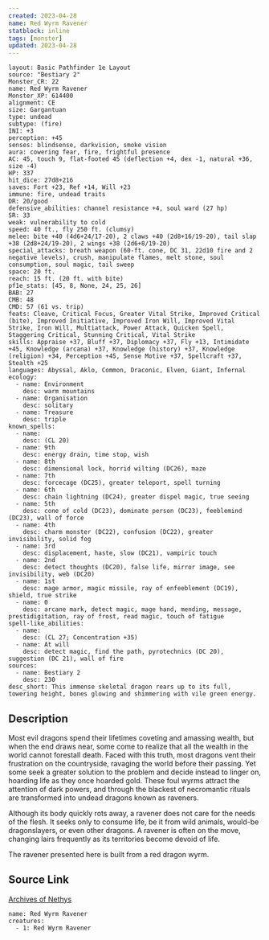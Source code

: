 ```yaml
---
created: 2023-04-28
name: Red Wyrm Ravener
statblock: inline
tags: [monster]
updated: 2023-04-28
---
```

```statblock
layout: Basic Pathfinder 1e Layout
source: "Bestiary 2"
Monster_CR: 22
name: Red Wyrm Ravener
Monster_XP: 614400
alignment: CE
size: Gargantuan
type: undead
subtype: (fire)
INI: +3
perception: +45
senses: blindsense, darkvision, smoke vision
aura: cowering fear, fire, frightful presence
AC: 45, touch 9, flat-footed 45 (deflection +4, dex -1, natural +36, size -4)
HP: 337
hit_dice: 27d8+216
saves: Fort +23, Ref +14, Will +23
immune: fire, undead traits
DR: 20/good
defensive_abilities: channel resistance +4, soul ward (27 hp)
SR: 33
weak: vulnerability to cold
speed: 40 ft., fly 250 ft. (clumsy)
melee: bite +40 (4d6+24/17-20), 2 claws +40 (2d8+16/19-20), tail slap +38 (2d8+24/19-20), 2 wings +38 (2d6+8/19-20)
special_attacks: breath weapon (60-ft. cone, DC 31, 22d10 fire and 2 negative levels), crush, manipulate flames, melt stone, soul consumption, soul magic, tail sweep
space: 20 ft.
reach: 15 ft. (20 ft. with bite)
pf1e_stats: [45, 8, None, 24, 25, 26]
BAB: 27
CMB: 48
CMD: 57 (61 vs. trip)
feats: Cleave, Critical Focus, Greater Vital Strike, Improved Critical (bite), Improved Initiative, Improved Iron Will, Improved Vital Strike, Iron Will, Multiattack, Power Attack, Quicken Spell, Staggering Critical, Stunning Critical, Vital Strike
skills: Appraise +37, Bluff +37, Diplomacy +37, Fly +13, Intimidate +45, Knowledge (arcana) +37, Knowledge (history) +37, Knowledge (religion) +34, Perception +45, Sense Motive +37, Spellcraft +37, Stealth +25
languages: Abyssal, Aklo, Common, Draconic, Elven, Giant, Infernal
ecology:
  - name: Environment
    desc: warm mountains
  - name: Organisation
    desc: solitary
  - name: Treasure
    desc: triple
known_spells:
  - name:
    desc: (CL 20)
  - name: 9th
    desc: energy drain, time stop, wish
  - name: 8th
    desc: dimensional lock, horrid wilting (DC26), maze
  - name: 7th
    desc: forcecage (DC25), greater teleport, spell turning
  - name: 6th
    desc: chain lightning (DC24), greater dispel magic, true seeing
  - name: 5th
    desc: cone of cold (DC23), dominate person (DC23), feeblemind (DC23), wall of force
  - name: 4th
    desc: charm monster (DC22), confusion (DC22), greater invisibility, solid fog
  - name: 3rd
    desc: displacement, haste, slow (DC21), vampiric touch
  - name: 2nd
    desc: detect thoughts (DC20), false life, mirror image, see invisibility, web (DC20)
  - name: 1st
    desc: mage armor, magic missile, ray of enfeeblement (DC19), shield, true strike
  - name: 0
    desc: arcane mark, detect magic, mage hand, mending, message, prestidigitation, ray of frost, read magic, touch of fatigue
spell-like_abilities:
  - name:
    desc: (CL 27; Concentration +35)
  - name: At will
    desc: detect magic, find the path, pyrotechnics (DC 20), suggestion (DC 21), wall of fire
sources:
  - name: Bestiary 2
    desc: 230
desc_short: This immense skeletal dragon rears up to its full, towering height, bones glowing and shimmering with vile green energy.
```
## Description
Most evil dragons spend their lifetimes coveting and amassing wealth, but when the end draws near, some come to realize that all the wealth in the world cannot forestall death. Faced with this truth, most dragons vent their frustration on the countryside, ravaging the world before their passing. Yet some seek a greater solution to the problem and decide instead to linger on, hoarding life as they once hoarded gold. These foul wyrms attract the attention of dark powers, and through the blackest of necromantic rituals are transformed into undead dragons known as raveners.

Although its body quickly rots away, a ravener does not care for the needs of the flesh. It seeks only to consume life, be it from wild animals, would-be dragonslayers, or even other dragons. A ravener is often on the move, changing lairs frequently as its territories become devoid of life.

The ravener presented here is built from a red dragon wyrm.
## Source Link
[Archives of Nethys](https://aonprd.com/MonsterDisplay.aspx?ItemName=Red%20Wyrm%20Ravener)
```encounter-table
name: Red Wyrm Ravener
creatures:
  - 1: Red Wyrm Ravener
```
